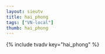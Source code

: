 ```yaml
--- 
layout: sieutv
title: hai_phong
tags: ["VN-local"]
thumb: hai_phong
---
```

{% include tvadv key="hai_phong" %}
